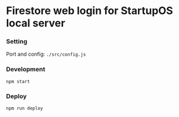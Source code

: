 # Firestore web login for StartupOS local server

### Setting
Port and config: `./src/config.js`

### Development
```
npm start
```

### Deploy
```
npm run deploy
```

